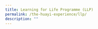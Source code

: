 ```yaml
---
title: Learning for Life Programme (LLP)
permalink: /the-huayi-experience/llp/
description: ""
---
```

